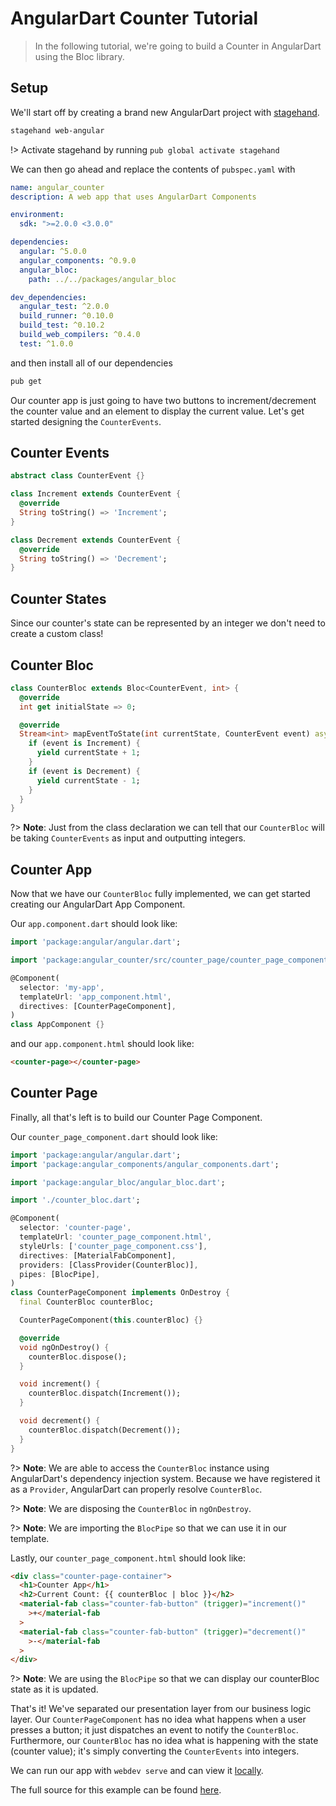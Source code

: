 # AngularDart Counter Tutorial

> In the following tutorial, we're going to build a Counter in AngularDart using the Bloc library.

## Setup

We'll start off by creating a brand new AngularDart project with [stagehand](https://github.com/dart-lang/stagehand).

```bash
stagehand web-angular
```

!> Activate stagehand by running `pub global activate stagehand`

We can then go ahead and replace the contents of `pubspec.yaml` with

```yaml
name: angular_counter
description: A web app that uses AngularDart Components

environment:
  sdk: ">=2.0.0 <3.0.0"

dependencies:
  angular: ^5.0.0
  angular_components: ^0.9.0
  angular_bloc:
    path: ../../packages/angular_bloc

dev_dependencies:
  angular_test: ^2.0.0
  build_runner: ^0.10.0
  build_test: ^0.10.2
  build_web_compilers: ^0.4.0
  test: ^1.0.0
```

and then install all of our dependencies

```bash
pub get
```

Our counter app is just going to have two buttons to increment/decrement the counter value and an element to display the current value. Let's get started designing the `CounterEvents`.

## Counter Events

```dart
abstract class CounterEvent {}

class Increment extends CounterEvent {
  @override
  String toString() => 'Increment';
}

class Decrement extends CounterEvent {
  @override
  String toString() => 'Decrement';
}
```

## Counter States

Since our counter's state can be represented by an integer we don't need to create a custom class!

## Counter Bloc

```dart
class CounterBloc extends Bloc<CounterEvent, int> {
  @override
  int get initialState => 0;

  @override
  Stream<int> mapEventToState(int currentState, CounterEvent event) async* {
    if (event is Increment) {
      yield currentState + 1;
    }
    if (event is Decrement) {
      yield currentState - 1;
    }
  }
}
```

?> **Note**: Just from the class declaration we can tell that our `CounterBloc` will be taking `CounterEvents` as input and outputting integers.

## Counter App

Now that we have our `CounterBloc` fully implemented, we can get started creating our AngularDart App Component.

Our `app.component.dart` should look like:

```dart
import 'package:angular/angular.dart';

import 'package:angular_counter/src/counter_page/counter_page_component.dart';

@Component(
  selector: 'my-app',
  templateUrl: 'app_component.html',
  directives: [CounterPageComponent],
)
class AppComponent {}
```

and our `app.component.html` should look like:

```html
<counter-page></counter-page>
```

## Counter Page

Finally, all that's left is to build our Counter Page Component.

Our `counter_page_component.dart` should look like:

```dart
import 'package:angular/angular.dart';
import 'package:angular_components/angular_components.dart';

import 'package:angular_bloc/angular_bloc.dart';

import './counter_bloc.dart';

@Component(
  selector: 'counter-page',
  templateUrl: 'counter_page_component.html',
  styleUrls: ['counter_page_component.css'],
  directives: [MaterialFabComponent],
  providers: [ClassProvider(CounterBloc)],
  pipes: [BlocPipe],
)
class CounterPageComponent implements OnDestroy {
  final CounterBloc counterBloc;

  CounterPageComponent(this.counterBloc) {}

  @override
  void ngOnDestroy() {
    counterBloc.dispose();
  }

  void increment() {
    counterBloc.dispatch(Increment());
  }

  void decrement() {
    counterBloc.dispatch(Decrement());
  }
}
```

?> **Note**: We are able to access the `CounterBloc` instance using AngularDart's dependency injection system. Because we have registered it as a `Provider`, AngularDart can properly resolve `CounterBloc`.

?> **Note**: We are disposing the `CounterBloc` in `ngOnDestroy`.

?> **Note**: We are importing the `BlocPipe` so that we can use it in our template.

Lastly, our `counter_page_component.html` should look like:

```html
<div class="counter-page-container">
  <h1>Counter App</h1>
  <h2>Current Count: {{ counterBloc | bloc }}</h2>
  <material-fab class="counter-fab-button" (trigger)="increment()"
    >+</material-fab
  >
  <material-fab class="counter-fab-button" (trigger)="decrement()"
    >-</material-fab
  >
</div>
```

?> **Note**: We are using the `BlocPipe` so that we can display our counterBloc state as it is updated.

That's it! We've separated our presentation layer from our business logic layer. Our `CounterPageComponent` has no idea what happens when a user presses a button; it just dispatches an event to notify the `CounterBloc`. Furthermore, our `CounterBloc` has no idea what is happening with the state (counter value); it's simply converting the `CounterEvents` into integers.

We can run our app with `webdev serve` and can view it [locally](http://localhost:8080).

The full source for this example can be found [here](https://github.com/felangel/Bloc/tree/master/examples/angular_counter).
